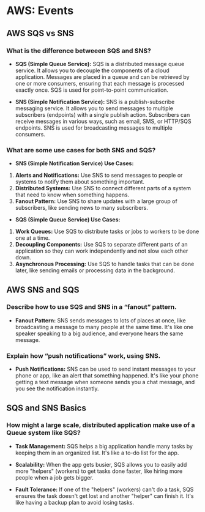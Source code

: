 # AWS: Events

## AWS SQS vs SNS

### What is the difference betweeen SQS and SNS?

* **SQS (Simple Queue Service):** SQS is a distributed message queue service. It allows you to decouple the components of a cloud application. Messages are placed in a queue and can be retrieved by one or more consumers, ensuring that each message is processed exactly once. SQS is used for point-to-point communication.

* **SNS (Simple Notification Service):** SNS is a publish-subscribe messaging service. It allows you to send messages to multiple subscribers (endpoints) with a single publish action. Subscribers can receive messages in various ways, such as email, SMS, or HTTP/SQS endpoints. SNS is used for broadcasting messages to multiple consumers.

### What are some use cases for both SNS and SQS?

* **SNS (Simple Notification Service) Use Cases:**

1. **Alerts and Notifications:** Use SNS to send messages to people or systems to notify them about something important.
2. **Distributed Systems:** Use SNS to connect different parts of a system that need to know when something happens.
3. **Fanout Pattern:** Use SNS to share updates with a large group of subscribers, like sending news to many subscribers.

* **SQS (Simple Queue Service) Use Cases:**

1. **Work Queues:** Use SQS to distribute tasks or jobs to workers to be done one at a time.
2. **Decoupling Components:** Use SQS to separate different parts of an application so they can work independently and not slow each other down.
3. **Asynchronous Processing:** Use SQS to handle tasks that can be done later, like sending emails or processing data in the background.

## AWS SNS and SQS

### Describe how to use SQS and SNS in a “fanout” pattern.

* **Fanout Pattern:** SNS sends messages to lots of places at once, like broadcasting a message to many people at the same time. It's like one speaker speaking to a big audience, and everyone hears the same message.

### Explain how “push notifications” work, using SNS.

* **Push Notifications:** SNS can be used to send instant messages to your phone or app, like an alert that something happened. It's like your phone getting a text message when someone sends you a chat message, and you see the notification instantly.

## SQS and SNS Basics

### How might a large scale, distributed application make use of a Queue system like SQS?

* **Task Management:** SQS helps a big application handle many tasks by keeping them in an organized list. It's like a to-do list for the app.

* **Scalability:** When the app gets busier, SQS allows you to easily add more "helpers" (workers) to get tasks done faster, like hiring more people when a job gets bigger.

* **Fault Tolerance:** If one of the "helpers" (workers) can't do a task, SQS ensures the task doesn't get lost and another "helper" can finish it. It's like having a backup plan to avoid losing tasks.
